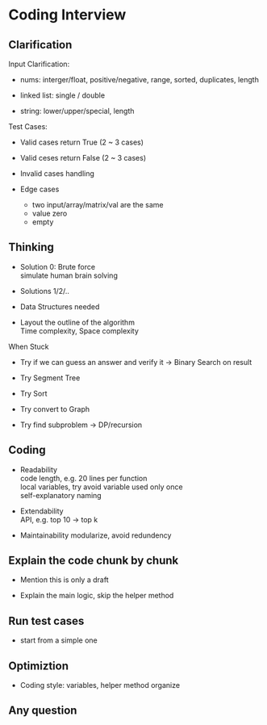 # Coding Interview


## Clarification

Input Clarification:

* nums: interger/float, positive/negative, range, sorted, duplicates, length

* linked list: single / double

* string: lower/upper/special, length

Test Cases:

* Valid cases return True (2 ~ 3 cases)

* Valid ceses return False (2 ~ 3 cases)

* Invalid cases handling

* Edge cases
  - two input/array/matrix/val are the same
  - value zero
  - empty


## Thinking

* Solution 0: Brute force   \
  simulate human brain solving

* Solutions 1/2/..

* Data Structures needed 

* Layout the outline of the algorithm   \
  Time complexity, Space complexity

When Stuck

* Try if we can guess an answer and verify it -> Binary Search on result

* Try Segment Tree

* Try Sort

* Try convert to Graph

* Try find subproblem -> DP/recursion


## Coding

* Readability   \
  code length, e.g. 20 lines per function   \
  local variables, try avoid variable used only once   \
  self-explanatory naming

* Extendability     \
  API, e.g. top 10 -> top k 

* Maintainability
  modularize, avoid redundency


## Explain the code chunk by chunk

* Mention this is only a draft

* Explain the main logic, skip the helper method


## Run test cases

* start from a simple one 


## Optimiztion

* Coding style: variables, helper method organize


## Any question